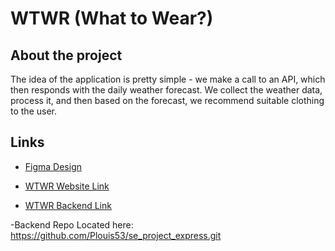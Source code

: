 # WTWR (What to Wear?)

## About the project

The idea of the application is pretty simple - we make a call to an API, which then responds with the daily weather forecast. We collect the weather data, process it, and then based on the forecast, we recommend suitable clothing to the user.

## Links

- [Figma Design](https://www.figma.com/file/DTojSwldenF9UPKQZd6RRb/Sprint-10%3A-WTWR)
- [WTWR Website Link](https://plouis53.github.io/se_project_react/)

- [WTWR Backend Link](http://localhost:3001)

-Backend Repo Located here:  https://github.com/Plouis53/se_project_express.git 
